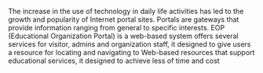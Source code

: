 The increase in the use of technology in daily life activities has led to the growth and popularity of Internet portal sites.
Portals are gateways that provide information ranging from general to specific interests.
EOP (Educational Organization Portal) is a web-based system offers several services for visitor,
admins and organization staff, it designed to give users a resource for locating and navigating to 
Web-based resources that support educational services, it designed to achieve less of time and cost
